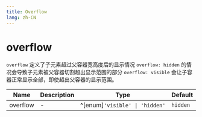 ```yaml
---
title: Overflow
lang: zh-CN
---
```


# overflow

`overflow` 定义了子元素超过父容器宽高度后的显示情况 `overflow: hidden` 的情况会导致子元素被父容器切割超出显示范围的部分 `overflow: visible` 会让子容器正常显示全部，即使超出父容器的显示范围。

| Name               | Description      | Type                         | Default |
|--------------------|------------------|------------------------------| ------- |
| overflow         |- | ^[enum]`'visible' \| 'hidden'` | `hidden` |
